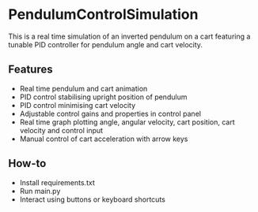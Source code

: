 # PendulumControlSimulation
This is a real time simulation of an inverted pendulum on a cart featuring a tunable PID controller for pendulum angle and cart velocity.

## Features
- Real time pendulum and cart animation
- PID control stabilising upright position of pendulum
- PID control minimising cart velocity
- Adjustable control gains and properties in control panel
- Real time graph plotting angle, angular velocity, cart position, cart velocity and control input
- Manual control of cart acceleration with arrow keys

## How-to
- Install requirements.txt
- Run main.py
- Interact using buttons or keyboard shortcuts
